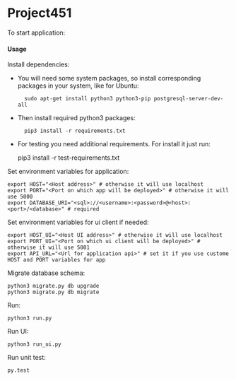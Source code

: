# Project451
To start application:

#### Usage
Install dependencies:

* You will need some system packages, so install corresponding packages in your system, like for Ubuntu:

		sudo apt-get install python3 python3-pip postgresql-server-dev-all

* Then install required python3 packages:

		pip3 install -r requirements.txt

* For testing you need additional requirements. For install it just run:

    pip3 install -r test-requirements.txt


Set environment variables for application:

    export HOST="<Host address>" # otherwise it will use localhost
    export PORT="<Port on which app will be deployed>" # otherwise it will use 5000
    export DATABASE_URI="<sql>://<username>:<password>@<host>:<port>/<database>" # required

Set environment variables for ui client if needed:

    export HOST_UI="<Host UI address>" # otherwise it will use localhost
    export PORT_UI="<Port on which ui client will be deployed>" # otherwise it will use 5001
    export API_URL="<Url for application api>" # set it if you use custome HOST and PORT variables for app

Migrate database schema:

    python3 migrate.py db upgrade
    python3 migrate.py db migrate

Run:

    python3 run.py

Run UI:

    python3 run_ui.py

Run unit test:

    py.test
